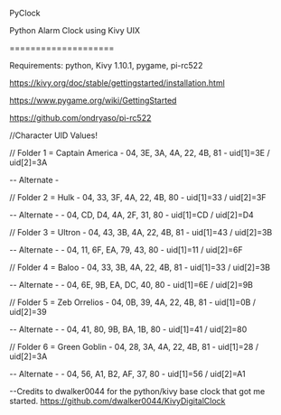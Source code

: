 PyClock

Python Alarm Clock using Kivy UIX

====================

Requirements: python, Kivy 1.10.1, pygame, pi-rc522

https://kivy.org/doc/stable/gettingstarted/installation.html

https://www.pygame.org/wiki/GettingStarted

https://github.com/ondryaso/pi-rc522




//Character UID Values!

// Folder 1 = Captain America 	- 04, 3E, 3A, 4A, 22, 4B, 81 - uid[1]=3E / uid[2]=3A

-- Alternate - 

// Folder 2 = Hulk 				- 04, 33, 3F, 4A, 22, 4B, 80 - uid[1]=33 / uid[2]=3F

-- Alternate -					- 04, CD, D4, 4A, 2F, 31, 80 - uid[1]=CD / uid[2]=D4

// Folder 3 = Ultron 			- 04, 43, 3B, 4A, 22, 4B, 81 - uid[1]=43 / uid[2]=3B

-- Alternate -					- 04, 11, 6F, EA, 79, 43, 80 - uid[1]=11 / uid[2]=6F

// Folder 4 = Baloo 			- 04, 33, 3B, 4A, 22, 4B, 81 - uid[1]=33 / uid[2]=3B

-- Alternate -					- 04, 6E, 9B, EA, DC, 40, 80 - uid[1]=6E / uid[2]=9B

// Folder 5 = Zeb Orrelios  	- 04, 0B, 39, 4A, 22, 4B, 81 - uid[1]=0B / uid[2]=39

-- Alternate -					- 04, 41, 80, 9B, BA, 1B, 80 - uid[1]=41 / uid[2]=80

// Folder 6 = Green Goblin 		- 04, 28, 3A, 4A, 22, 4B, 81 - uid[1]=28 / uid[2]=3A

-- Alternate -					- 04, 56, A1, B2, AF, 37, 80 - uid[1]=56 / uid[2]=A1



--Credits to dwalker0044 for the python/kivy base clock that got me started.
https://github.com/dwalker0044/KivyDigitalClock